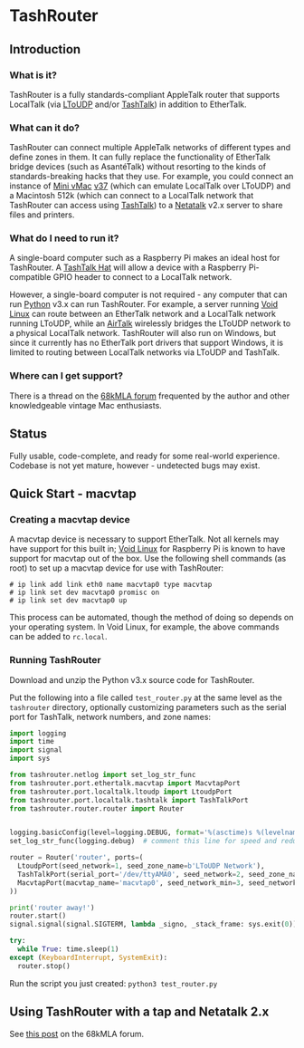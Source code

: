 # TashRouter

## Introduction

### What is it?

TashRouter is a fully standards-compliant AppleTalk router that supports LocalTalk (via [LToUDP](https://windswept.home.blog/2019/12/10/localtalk-over-udp/) and/or [TashTalk](https://github.com/lampmerchant/tashtalk)) in addition to EtherTalk.

### What can it do?

TashRouter can connect multiple AppleTalk networks of different types and define zones in them.  It can fully replace the functionality of EtherTalk bridge devices (such as AsantéTalk) without resorting to the kinds of standards-breaking hacks that they use.  For example, you could connect an instance of [Mini vMac](https://www.gryphel.com/c/minivmac/index.html) [v37](https://68kmla.org/bb/index.php?threads/emulation-binaries-for-mini-vmac-37-with-ltoudp.46443/) (which can emulate LocalTalk over LToUDP) and a Macintosh 512k (which can connect to a LocalTalk network that TashRouter can access using [TashTalk](https://github.com/lampmerchant/tashtalk)) to a [Netatalk](https://github.com/Netatalk/netatalk) v2.x server to share files and printers.

### What do I need to run it?

A single-board computer such as a Raspberry Pi makes an ideal host for TashRouter.  A [TashTalk Hat](https://ko-fi.com/s/60b561a0e3) will allow a device with a Raspberry Pi-compatible GPIO header to connect to a LocalTalk network.

However, a single-board computer is not required - any computer that can run [Python](https://www.python.org/) v3.x can run TashRouter.  For example, a server running [Void Linux](https://voidlinux.org/) can route between an EtherTalk network and a LocalTalk network running LToUDP, while an [AirTalk](https://airtalk.shop/product/airtalk-complete/) wirelessly bridges the LToUDP network to a physical LocalTalk network.  TashRouter will also run on Windows, but since it currently has no EtherTalk port drivers that support Windows, it is limited to routing between LocalTalk networks via LToUDP and TashTalk.

### Where can I get support?

There is a thread on the [68kMLA forum](https://68kmla.org/bb/index.php?threads/tashrouter-an-appletalk-router.46047/) frequented by the author and other knowledgeable vintage Mac enthusiasts.

## Status

Fully usable, code-complete, and ready for some real-world experience.  Codebase is not yet mature, however - undetected bugs may exist.

## Quick Start - macvtap

### Creating a macvtap device

A macvtap device is necessary to support EtherTalk.  Not all kernels may have support for this built in; [Void Linux](https://voidlinux.org/) for Raspberry Pi is known to have support for macvtap out of the box.  Use the following shell commands (as root) to set up a macvtap device for use with TashRouter:

```
# ip link add link eth0 name macvtap0 type macvtap
# ip link set dev macvtap0 promisc on
# ip link set dev macvtap0 up
```

This process can be automated, though the method of doing so depends on your operating system.  In Void Linux, for example, the above commands can be added to `rc.local`.

### Running TashRouter

Download and unzip the Python v3.x source code for TashRouter.

Put the following into a file called `test_router.py` at the same level as the `tashrouter` directory, optionally customizing parameters such as the serial port for TashTalk, network numbers, and zone names:

```python
import logging
import time
import signal
import sys

from tashrouter.netlog import set_log_str_func
from tashrouter.port.ethertalk.macvtap import MacvtapPort
from tashrouter.port.localtalk.ltoudp import LtoudpPort
from tashrouter.port.localtalk.tashtalk import TashTalkPort
from tashrouter.router.router import Router


logging.basicConfig(level=logging.DEBUG, format='%(asctime)s %(levelname)s: %(message)s')
set_log_str_func(logging.debug)  # comment this line for speed and reduced spam

router = Router('router', ports=(
  LtoudpPort(seed_network=1, seed_zone_name=b'LToUDP Network'),
  TashTalkPort(serial_port='/dev/ttyAMA0', seed_network=2, seed_zone_name=b'TashTalk Network'),
  MacvtapPort(macvtap_name='macvtap0', seed_network_min=3, seed_network_max=5, seed_zone_names=[b'EtherTalk Network']),
))

print('router away!')
router.start()
signal.signal(signal.SIGTERM, lambda _signo, _stack_frame: sys.exit(0))  # raises SystemExit on SIGTERM

try:
  while True: time.sleep(1)
except (KeyboardInterrupt, SystemExit):
  router.stop()
```

Run the script you just created: `python3 test_router.py`

## Using TashRouter with a tap and Netatalk 2.x

See [this post](https://68kmla.org/bb/index.php?threads/tashrouter-an-appletalk-router.46047/post-518796) on the 68kMLA forum.
